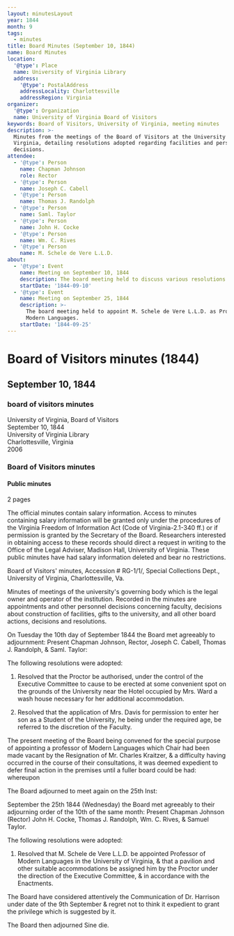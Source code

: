 ```yaml
---
layout: minutesLayout
year: 1844
month: 9
tags:
  - minutes
title: Board Minutes (September 10, 1844)
name: Board Minutes
location:
  '@type': Place
  name: University of Virginia Library
  address:
    '@type': PostalAddress
    addressLocality: Charlottesville
    addressRegion: Virginia
organizer:
  '@type': Organization
  name: University of Virginia Board of Visitors
keywords: Board of Visitors, University of Virginia, meeting minutes
description: >-
  Minutes from the meetings of the Board of Visitors at the University of
  Virginia, detailing resolutions adopted regarding facilities and personnel
  decisions.
attendee:
  - '@type': Person
    name: Chapman Johnson
    role: Rector
  - '@type': Person
    name: Joseph C. Cabell
  - '@type': Person
    name: Thomas J. Randolph
  - '@type': Person
    name: Saml. Taylor
  - '@type': Person
    name: John H. Cocke
  - '@type': Person
    name: Wm. C. Rives
  - '@type': Person
    name: M. Schele de Vere L.L.D.
about:
  - '@type': Event
    name: Meeting on September 10, 1844
    description: The board meeting held to discuss various resolutions and appointments.
    startDate: '1844-09-10'
  - '@type': Event
    name: Meeting on September 25, 1844
    description: >-
      The board meeting held to appoint M. Schele de Vere L.L.D. as Professor of
      Modern Languages.
    startDate: '1844-09-25'
---
```


<!-- altadded -->
<!-- altadded -->

<!-- llmmeta -->



<!-- llmformatted -->

# Board of Visitors minutes (1844)

## September 10, 1844

### board of visitors minutes

University of Virginia, Board of Visitors\
September 10, 1844\
University of Virginia Library\
Charlottesville, Virginia\
2006

### Board of Visitors minutes

#### Public minutes

2 pages

The official minutes contain salary information. Access to minutes containing salary information will be granted only under the procedures of the Virginia Freedom of Information Act (Code of Virginia-2.1-340 ff.) or if permission is granted by the Secretary of the Board. Researchers interested in obtaining access to these records should direct a request in writing to the Office of the Legal Adviser, Madison Hall, University of Virginia. These public minutes have had salary information deleted and bear no restrictions.

Board of Visitors' minutes, Accession # RG-1/1/, Special Collections Dept., University of Virginia, Charlottesville, Va.

Minutes of meetings of the university's governing body which is the legal owner and operator of the institution. Recorded in the minutes are appointments and other personnel decisions concerning faculty, decisions about construction of facilities, gifts to the university, and all other board actions, decisions and resolutions.

On Tuesday the 10th day of September 1844 the Board met agreeably to adjournment: Present Chapman Johnson, Rector, Joseph C. Cabell, Thomas J. Randolph, & Saml. Taylor:

The following resolutions were adopted:

1. Resolved that the Proctor be authorised, under the control of the Executive Committee to cause to be erected at some convenient spot on the grounds of the University near the Hotel occupied by Mrs. Ward a wash house necessary for her additional accommodation.

2. Resolved that the application of Mrs. Davis for permission to enter her son as a Student of the University, he being under the required age, be referred to the discretion of the Faculty.

The present meeting of the Board being convened for the special purpose of appointing a professor of Modern Languages which Chair had been made vacant by the Resignation of Mr. Charles Kraitzer, & a difficulty having occurred in the course of their consultations, it was deemed expedient to defer final action in the premises until a fuller board could be had: whereupon

The Board adjourned to meet again on the 25th Inst:

September the 25th 1844 (Wednesday) the Board met agreeably to their adjourning order of the 10th of the same month: Present Chapman Johnson (Rector) John H. Cocke, Thomas J. Randolph, Wm. C. Rives, & Samuel Taylor.

The following resolutions were adopted:

1. Resolved that M. Schele de Vere L.L.D. be appointed Professor of Modern Languages in the University of Virginia, & that a pavilion and other suitable accommodations be assigned him by the Proctor under the direction of the Executive Committee, & in accordance with the Enactments.

The Board have considered attentively the Communication of Dr. Harrison under date of the 9th September & regret not to think it expedient to grant the privilege which is suggested by it.

The Board then adjourned Sine die.
